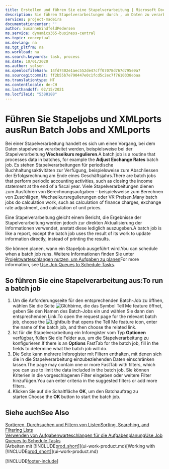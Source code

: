 ```yaml
---
title: Erstellen und führen Sie eine Stapelverarbeitung | Microsoft Docs
description: Sie führen Stapelverarbeitungen durch , um Daten zu verarbeiten und Informationen zu aktualisieren, um periodische Buchhaltungsaktivitäten oder Berechnungen durchzuführen.
services: project-madeira
documentationcenter: ''
author: SusanneWindfeldPedersen
ms.service: dynamics365-business-central
ms.topic: conceptual
ms.devlang: na
ms.tgt_pltfrm: na
ms.workload: na
ms.search.keywords: task, process
ms.date: 10/01/2020
ms.author: solsen
ms.openlocfilehash: 14fd7402e1aec552de47cff07078d767d795e9a7
ms.sourcegitcommit: ff2b55b7e790447e0c1fcd5c2ec7f7610338ebaa
ms.translationtype: HT
ms.contentlocale: de-CH
ms.lasthandoff: 02/15/2021
ms.locfileid: "5388188"
---
```

# <a name="run-batch-jobs-and-xmlports"></a><span data-ttu-id="d14a0-103">Führen Sie Stapeljobs und XMLports aus</span><span class="sxs-lookup"><span data-stu-id="d14a0-103">Run Batch Jobs and XMLports</span></span>
<span data-ttu-id="d14a0-104">Bei einer Stapelverarbeitung handelt es sich um einen Vorgang, bei dem Daten stapelweise verarbeitet werden, beispielsweise bei der Stapelverarbeitung **Wechselkurs regulieren**.</span><span class="sxs-lookup"><span data-stu-id="d14a0-104">A batch job is a routine that processes data in batches, for example the **Adjust Exchange Rates** batch job.</span></span> <span data-ttu-id="d14a0-105">Es stehen Stapelverarbeitungen für periodische Buchhaltungsaktivitäten zur Verfügung, beispielsweise zum Abschliessen der Erfolgsrechnung am Ende eines Geschäftsjahrs.</span><span class="sxs-lookup"><span data-stu-id="d14a0-105">There are batch jobs that perform periodic accounting activities, such as closing the income statement at the end of a fiscal year.</span></span> <span data-ttu-id="d14a0-106">Viele Stapelverarbeitungen dienen zum Ausführen von Berechnungsaufgaben – beispielsweise zum Berechnen von Zuschlägen, Wechselkursregulierungen oder VK-Preisen.</span><span class="sxs-lookup"><span data-stu-id="d14a0-106">Many batch jobs do calculation work, such as calculation of finance charges, exchange rate adjustment, and calculation of unit prices.</span></span>

<span data-ttu-id="d14a0-107">Eine Stapelverarbeitung gleicht einem Bericht, die Ergebnisse der Stapelverarbeitung werden jedoch zur direkten Aktualisierung der Informationen verwendet, anstatt diese lediglich auszugeben.</span><span class="sxs-lookup"><span data-stu-id="d14a0-107">A batch job is like a report, except the batch job uses the result of its work to update information directly, instead of printing the results.</span></span>

<span data-ttu-id="d14a0-108">Sie können planen, wann ein Stapeljob ausgeführt wird.</span><span class="sxs-lookup"><span data-stu-id="d14a0-108">You can schedule when a batch job runs.</span></span> <span data-ttu-id="d14a0-109">Weitere Informationen finden Sie unter [Projektwarteschlangen nutzen, um Aufgaben zu planen](admin-job-queues-schedule-tasks.md)</span><span class="sxs-lookup"><span data-stu-id="d14a0-109">For more information, see [Use Job Queues to Schedule Tasks](admin-job-queues-schedule-tasks.md).</span></span>

## <a name="to-run-a-batch-job"></a><span data-ttu-id="d14a0-110">So führen Sie eine Stapelverarbeitung aus:</span><span class="sxs-lookup"><span data-stu-id="d14a0-110">To run a batch job</span></span>
1. <span data-ttu-id="d14a0-111">Um die Anforderungsseite für den entsprechenden Batch-Job zu öffnen, wählen Sie die Seite ![Glühbirne, die das Symbol Tell Me feature](media/ui-search/search_small.png "Tell Me-Funktion") öffnet, geben Sie den Namen des Batch-Jobs ein und wählen Sie dann den entsprechenden Link.</span><span class="sxs-lookup"><span data-stu-id="d14a0-111">To open the request page for the relevant batch job, choose the ![Lightbulb that opens the Tell Me feature](media/ui-search/search_small.png "Tell me what you want to do") icon, enter the name of the batch job, and then choose the related link.</span></span>
2. <span data-ttu-id="d14a0-112">Ist für die Stapelverarbeitung ein Inforegister vom Typ **Optionen** verfügbar, füllen Sie die Felder aus, um die Stapelverarbeitung zu konfigurieren.</span><span class="sxs-lookup"><span data-stu-id="d14a0-112">If there is an **Options** FastTab for the batch job, fill in the fields to determine what the batch job will do.</span></span>
3. <span data-ttu-id="d14a0-113">Die Seite kann mehrere Inforegister mit Filtern enthalten, mit denen sich die in die Stapelverarbeitung einzubeziehenden Daten einschränken lassen.</span><span class="sxs-lookup"><span data-stu-id="d14a0-113">The page may contain one or more FastTab with filters, which you can use to limit the data included in the batch job.</span></span> <span data-ttu-id="d14a0-114">Sie können Kriterien in die vorgeschlagenen Filter eingeben oder weitere Filter hinzufügen.</span><span class="sxs-lookup"><span data-stu-id="d14a0-114">You can enter criteria in the suggested filters or add more filters.</span></span>
4. <span data-ttu-id="d14a0-115">Klicken Sie auf die Schaltfläche **OK**, um den Batchauftrag zu starten.</span><span class="sxs-lookup"><span data-stu-id="d14a0-115">Choose the **OK** button to start the batch job.</span></span>

## <a name="see-also"></a><span data-ttu-id="d14a0-116">Siehe auch</span><span class="sxs-lookup"><span data-stu-id="d14a0-116">See Also</span></span>
[<span data-ttu-id="d14a0-117">Sortieren, Durchsuchen und Filtern von Listen</span><span class="sxs-lookup"><span data-stu-id="d14a0-117">Sorting, Searching, and Filtering Lists</span></span>](ui-enter-criteria-filters.md)  
[<span data-ttu-id="d14a0-118">Verwenden von Aufgabenwarteschlangen für die Aufgabenplanung</span><span class="sxs-lookup"><span data-stu-id="d14a0-118">Use Job Queues to Schedule Tasks</span></span>](admin-job-queues-schedule-tasks.md)  
<span data-ttu-id="d14a0-119">[Arbeiten mit [!INCLUDE[prod_short](includes/prod_short.md)]](ui-work-product.md)</span><span class="sxs-lookup"><span data-stu-id="d14a0-119">[Working with [!INCLUDE[prod_short](includes/prod_short.md)]](ui-work-product.md)</span></span>


[!INCLUDE[footer-include](includes/footer-banner.md)]